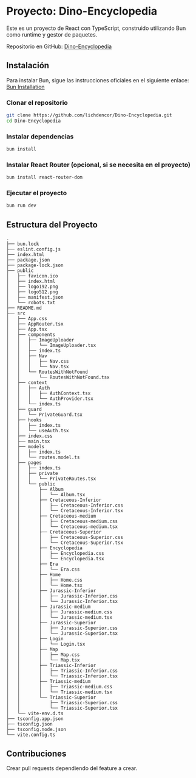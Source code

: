 # Proyecto: Dino-Encyclopedia

Este es un proyecto de React con TypeScript, construido utilizando Bun como runtime y gestor de paquetes.

Repositorio en GitHub: [Dino-Encyclopedia](https://github.com/lichdencor/Dino-Encyclopedia)

## Instalación

Para instalar Bun, sigue las instrucciones oficiales en el siguiente enlace:
[Bun Installation](https://bun.sh/docs/installation)

### Clonar el repositorio
```sh
git clone https://github.com/lichdencor/Dino-Encyclopedia.git
cd Dino-Encyclopedia
```

### Instalar dependencias
```sh
bun install
```

### Instalar React Router (opcional, si se necesita en el proyecto)
```sh
bun install react-router-dom
```

### Ejecutar el proyecto
```sh
bun run dev
```

## Estructura del Proyecto
```
.
├── bun.lock
├── eslint.config.js
├── index.html
├── package.json
├── package-lock.json
├── public
│   ├── favicon.ico
│   ├── index.html
│   ├── logo192.png
│   ├── logo512.png
│   ├── manifest.json
│   └── robots.txt
├── README.md
├── src
│   ├── App.css
│   ├── AppRouter.tsx
│   ├── App.tsx
│   ├── components
│   │   ├── ImageUploader
│   │   │   └── ImageUploader.tsx
│   │   ├── index.ts
│   │   ├── Nav
│   │   │   ├── Nav.css
│   │   │   └── Nav.tsx
│   │   └── RoutesWithNotFound
│   │       └── RoutesWithNotFound.tsx
│   ├── context
│   │   ├── Auth
│   │   │   ├── AuthContext.tsx
│   │   │   └── AuthProvider.tsx
│   │   └── index.ts
│   ├── guard
│   │   └── PrivateGuard.tsx
│   ├── hooks
│   │   ├── index.ts
│   │   └── useAuth.tsx
│   ├── index.css
│   ├── main.tsx
│   ├── models
│   │   ├── index.ts
│   │   └── routes.model.ts
│   ├── pages
│   │   ├── index.ts
│   │   ├── private
│   │   │   └── PrivateRoutes.tsx
│   │   └── public
│   │       ├── Album
│   │       │   └── Album.tsx
│   │       ├── Cretaceous-Inferior
│   │       │   ├── Cretaceous-Inferior.css
│   │       │   └── Cretaceous-Inferior.tsx
│   │       ├── Cretaceous-medium
│   │       │   ├── Cretaceous-medium.css
│   │       │   └── Cretaceous-medium.tsx
│   │       ├── Cretaceous-Superior
│   │       │   ├── Cretaceous-Superior.css
│   │       │   └── Cretaceous-Superior.tsx
│   │       ├── Encyclopedia
│   │       │   ├── Encyclopedia.css
│   │       │   └── Encyclopedia.tsx
│   │       ├── Era
│   │       │   └── Era.css
│   │       ├── Home
│   │       │   ├── Home.css
│   │       │   └── Home.tsx
│   │       ├── Jurassic-Inferior
│   │       │   ├── Jurassic-Inferior.css
│   │       │   └── Jurassic-Inferior.tsx
│   │       ├── Jurassic-medium
│   │       │   ├── Jurassic-medium.css
│   │       │   └── Jurassic-medium.tsx
│   │       ├── Jurassic-Superior
│   │       │   ├── Jurassic-Superior.css
│   │       │   └── Jurassic-Superior.tsx
│   │       ├── Login
│   │       │   └── Login.tsx
│   │       ├── Map
│   │       │   ├── Map.css
│   │       │   └── Map.tsx
│   │       ├── Triassic-Inferior
│   │       │   ├── Triassic-Inferior.css
│   │       │   └── Triassic-Inferior.tsx
│   │       ├── Triassic-medium
│   │       │   ├── Triassic-medium.css
│   │       │   └── Triassic-medium.tsx
│   │       └── Triassic-Superior
│   │           ├── Triassic-Superior.css
│   │           └── Triassic-Superior.tsx
│   └── vite-env.d.ts
├── tsconfig.app.json
├── tsconfig.json
├── tsconfig.node.json
└── vite.config.ts
```

## Contribuciones
Crear pull requests dependiendo del feature a crear.


